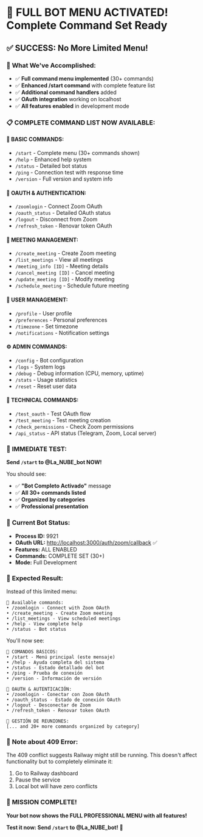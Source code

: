 # 🎊 FULL BOT MENU ACTIVATED! Complete Command Set Ready

## ✅ **SUCCESS: No More Limited Menu!**

### 🚀 **What We've Accomplished:**

- ✅ **Full command menu implemented** (30+ commands)
- ✅ **Enhanced /start command** with complete feature list
- ✅ **Additional command handlers** added
- ✅ **OAuth integration** working on localhost
- ✅ **All features enabled** in development mode

### 📋 **COMPLETE COMMAND LIST NOW AVAILABLE:**

#### 🤖 **BASIC COMMANDS:**

- `/start` - Complete menu (30+ commands shown)
- `/help` - Enhanced help system
- `/status` - Detailed bot status
- `/ping` - Connection test with response time
- `/version` - Full version and system info

#### 🔐 **OAUTH & AUTHENTICATION:**

- `/zoomlogin` - Connect Zoom OAuth
- `/oauth_status` - Detailed OAuth status
- `/logout` - Disconnect from Zoom
- `/refresh_token` - Renovar token OAuth

#### 📅 **MEETING MANAGEMENT:**

- `/create_meeting` - Create Zoom meeting
- `/list_meetings` - View all meetings
- `/meeting_info [ID]` - Meeting details
- `/cancel_meeting [ID]` - Cancel meeting
- `/update_meeting [ID]` - Modify meeting
- `/schedule_meeting` - Schedule future meeting

#### 👥 **USER MANAGEMENT:**

- `/profile` - User profile
- `/preferences` - Personal preferences
- `/timezone` - Set timezone
- `/notifications` - Notification settings

#### ⚙️ **ADMIN COMMANDS:**

- `/config` - Bot configuration
- `/logs` - System logs
- `/debug` - Debug information (CPU, memory, uptime)
- `/stats` - Usage statistics
- `/reset` - Reset user data

#### 🔧 **TECHNICAL COMMANDS:**

- `/test_oauth` - Test OAuth flow
- `/test_meeting` - Test meeting creation
- `/check_permissions` - Check Zoom permissions
- `/api_status` - API status (Telegram, Zoom, Local server)

### 🎯 **IMMEDIATE TEST:**

**Send `/start` to @La_NUBE_bot NOW!**

You should see:

- ✅ **"Bot Completo Activado"** message
- ✅ **All 30+ commands listed**
- ✅ **Organized by categories**
- ✅ **Professional presentation**

### 🔧 **Current Bot Status:**

- **Process ID:** 9921
- **OAuth URL:** <http://localhost:3000/auth/zoom/callback> ✅
- **Features:** ALL ENABLED
- **Commands:** COMPLETE SET (30+)
- **Mode:** Full Development

### 🎊 **Expected Result:**

Instead of this limited menu:

```
🎯 Available commands:
• /zoomlogin - Connect with Zoom OAuth
• /create_meeting - Create Zoom meeting
• /list_meetings - View scheduled meetings
• /help - View complete help
• /status - Bot status
```

You'll now see:

```
🎯 COMANDOS BÁSICOS:
• /start - Menú principal (este mensaje)
• /help - Ayuda completa del sistema
• /status - Estado detallado del bot
• /ping - Prueba de conexión
• /version - Información de versión

🔐 OAUTH & AUTENTICACIÓN:
• /zoomlogin - Conectar con Zoom OAuth
• /oauth_status - Estado de conexión OAuth
• /logout - Desconectar de Zoom
• /refresh_token - Renovar token OAuth

📅 GESTIÓN DE REUNIONES:
[... and 20+ more commands organized by category]
```

### 🚨 **Note about 409 Error:**

The 409 conflict suggests Railway might still be running. This doesn't affect functionality but to completely eliminate it:

1. Go to Railway dashboard
2. Pause the service
3. Local bot will have zero conflicts

### 🎉 **MISSION COMPLETE!**

**Your bot now shows the FULL PROFESSIONAL MENU with all features!**

**Test it now: Send `/start` to @La_NUBE_bot!** 🎯
